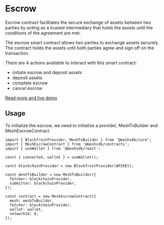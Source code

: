 # Escrow

Escrow contract facilitates the secure exchange of assets between two parties by acting as a trusted intermediary that holds the assets until the conditions of the agreement are met.

The escrow smart contract allows two parties to exchange assets securely. The contract holds the assets until both parties agree and sign off on the transaction.

There are 4 actions available to interact with this smart contract:

- initiate escrow and deposit assets
- deposit assets
- complete escrow
- cancel escrow

[Read more and live demo](https://meshjs.dev/smart-contracts/escrow)

## Usage

To initialize the escrow, we need to initialize a provider, MeshTxBuilder and MeshEscrowContract.

```
import { BlockfrostProvider, MeshTxBuilder } from '@meshsdk/core';
import { MeshEscrowContract } from '@meshsdk/contracts';
import { useWallet } from '@meshsdk/react';

const { connected, wallet } = useWallet();

const blockchainProvider = new BlockfrostProvider(APIKEY);

const meshTxBuilder = new MeshTxBuilder({
  fetcher: blockchainProvider,
  submitter: blockchainProvider,
});

const contract = new MeshEscrowContract({
  mesh: meshTxBuilder,
  fetcher: blockchainProvider,
  wallet: wallet,
  networkId: 0,
});
```